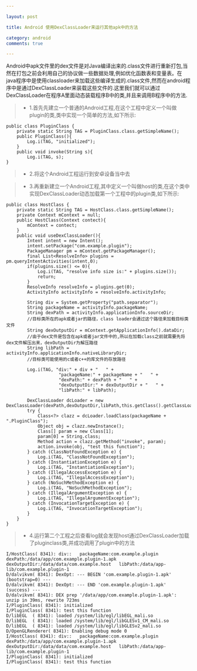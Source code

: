 ```yaml
---

layout: post

title: Android 使用DexClassLoader来运行其他apk中的方法 

category: android
comments: true

---
```





Android中apk文件里的dex文件是对Java编译出来的.class文件进行重新打包,当然在打包之前会利用自己的协议做一些数据处理,例如优化函数表和变量表。在java程序中是使用classloader来加载这些编译生成的.class文件,然而在android程序中是通过DexClassLoader来装载这些文件的.这里我们就可以通过DexClassLoader在程序A里面动态装载程序B中的类,并且来调用B程序中的方法.


>* 1.首先先建立一个普通的Android工程,在这个工程中定义一个叫做plugin的类,类中实现一个简单的方法,如下所示:


	public class PluginClass {
		private static String TAG = PluginClass.class.getSimpleName();
		public PluginClass(){
			Log.i(TAG, "initialized");
		}
		public void invoke(String s){
			Log.i(TAG, s);
	}

>* 2.将这个Android工程运行到安卓设备当中去

>* 3.再重新建立一个Android工程,其中定义一个叫做host的类,在这个类中实现DexClassLoader动态加载第一个工程中的plugin类,如下所示:

	public class HostClass {
		private static String TAG = HostClass.class.getSimpleName();
		private Context mContext = null;
		public HostClass(Context contect){
			mContext = contect;
		}
		public void useDexClassLoader(){
			Intent intent = new Intent();
			intent.setPackage("com.example.plugin");
			PackageManager pm = mContext.getPackageManager();
			final List<ResolveInfo> plugins = pm.queryIntentActivities(intent,0);
			if(plugins.size() <= 0){
				Log.i(TAG, "resolve info size is:" + plugins.size());
				return;
			}
			ResolveInfo resolveInfo = plugins.get(0);
			ActivityInfo activityInfo = resolveInfo.activityInfo;
			
			String div = System.getProperty("path.separator");
			String packageName = activityInfo.packageName;
			String dexPath = activityInfo.applicationInfo.sourceDir;
			//目标类所在的apk或者jar的路径，class loader会通过这个路径来加载目标类文件
			String dexOutputDir = mContext.getApplicationInfo().dataDir;
			//由于dex文件是包含在apk或者jar文件中的,所以在加载class之前就需要先将dex文件解压出来，dexOutputDir为解压路径
			String libPath = activityInfo.applicationInfo.nativeLibraryDir;
			//目标类可能使用的c或者c++的库文件的存放路径
			
			Log.i(TAG, "div:" + div + "   " + 
						"packageName:" + packageName + "   " +
						"dexPath:" + dexPath + "   " +
						"dexOutputDir:" + dexOutputDir + "   " +
						"libPath:" + libPath);
			
			DexClassLoader dcLoader = new DexClassLoader(dexPath,dexOutputDir,libPath,this.getClass().getClassLoader());
			try {
				Class<?> clazz = dcLoader.loadClass(packageName + ".PluginClass");
				Object obj = clazz.newInstance();
				Class[] param = new Class[1];
				param[0] = String.class;
				Method action = clazz.getMethod("invoke", param);
				action.invoke(obj, "test this function");
			} catch (ClassNotFoundException e) {
				Log.i(TAG, "ClassNotFoundException");
			} catch (InstantiationException e) {
				Log.i(TAG, "InstantiationException");
			} catch (IllegalAccessException e) {
				Log.i(TAG, "IllegalAccessException");
			} catch (NoSuchMethodException e) {
				Log.i(TAG, "NoSuchMethodException");
			} catch (IllegalArgumentException e) {
				Log.i(TAG, "IllegalArgumentException");
			} catch (InvocationTargetException e) {
				Log.i(TAG, "InvocationTargetException");
			}
		}
	}

>* 4.运行第二个工程之后查看log就会发现host通过DexClassLoader加载了pluginclass类,并成功调用了plugin中的方法

	I/HostClass( 8341): div::   packageName:com.example.plugin   dexPath:/data/app/com.example.plugin-1.apk   dexOutputDir:/data/data/com.example.host   libPath:/data/app-lib/com.example.plugin-1
	D/dalvikvm( 8341): DexOpt: --- BEGIN 'com.example.plugin-1.apk' (bootstrap=0) ---
	D/dalvikvm( 8341): DexOpt: --- END 'com.example.plugin-1.apk' (success) ---
	D/dalvikvm( 8341): DEX prep '/data/app/com.example.plugin-1.apk': unzip in 39ms, rewrite 723ms
	I/PluginClass( 8341): initialized
	I/PluginClass( 8341): test this function
	D/libEGL  ( 8341): loaded /system/lib/egl/libEGL_mali.so
	D/libEGL  ( 8341): loaded /system/lib/egl/libGLESv1_CM_mali.so
	D/libEGL  ( 8341): loaded /system/lib/egl/libGLESv2_mali.so
	D/OpenGLRenderer( 8341): Enabling debug mode 0
	I/HostClass( 8341): div::   packageName:com.example.plugin   dexPath:/data/app/com.example.plugin-1.apk   dexOutputDir:/data/data/com.example.host   libPath:/data/app-lib/com.example.plugin-1
	I/PluginClass( 8341): initialized
	I/PluginClass( 8341): test this function